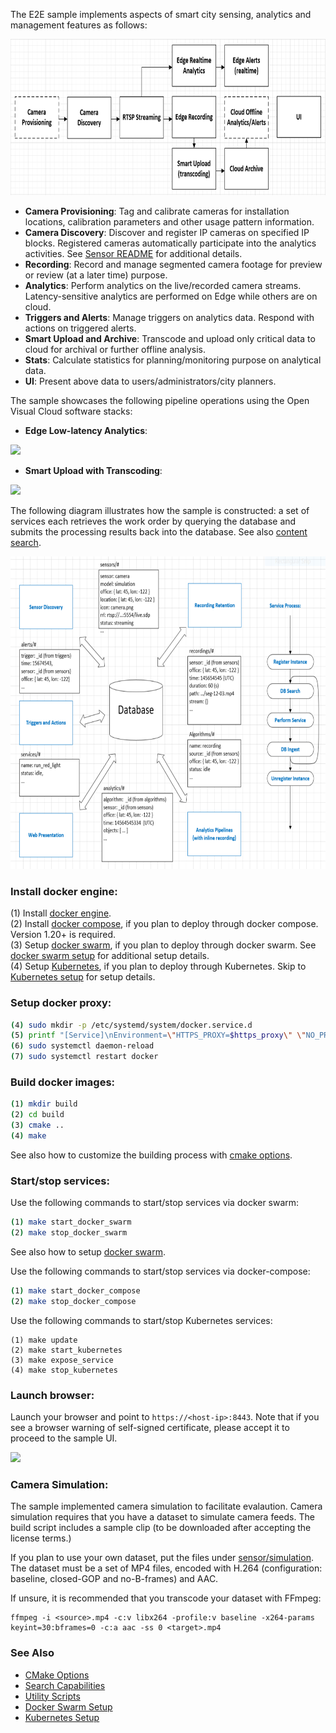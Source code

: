The E2E sample implements aspects of smart city sensing, analytics and management features as follows:   

<IMG src="doc/scope.png" height="250px">

- **Camera Provisioning**: Tag and calibrate cameras for installation locations, calibration parameters and other usage pattern information.   
- **Camera Discovery**: Discover and register IP cameras on specified IP blocks. Registered cameras automatically participate into the analytics activities. See [Sensor README](sensor/README.md) for additional details.    
- **Recording**: Record and manage segmented camera footage for preview or review (at a later time) purpose.     
- **Analytics**: Perform analytics on the live/recorded camera streams. Latency-sensitive analytics are performed on Edge while others are on cloud.     
- **Triggers and Alerts**: Manage triggers on analytics data. Respond with actions on triggered alerts.   
- **Smart Upload and Archive**: Transcode and upload only critical data to cloud for archival or further offline analysis.    
- **Stats**: Calculate statistics for planning/monitoring purpose on analytical data.    
- **UI**: Present above data to users/administrators/city planners.     

The sample showcases the following pipeline operations using the Open Visual Cloud software stacks:      
- **Edge Low-latency Analytics**:   

<IMG src="doc/edge-analytics-arch.png" height="200px">

- **Smart Upload with Transcoding**:

<IMG src="doc/smart-upload-arch.png" height="180px">

The following diagram illustrates how the sample is constructed: a set of services each retrieves the work order by querying the database and submits the processing results back into the database. See also [content search](doc/search.md).          

<IMG src="doc/data-centric-design.png" height="500px">

### Install docker engine:        

(1) Install [docker engine](https://docs.docker.com/install).     
(2) Install [docker compose](https://docs.docker.com/compose/install), if you plan to deploy through docker compose. Version 1.20+ is required.    
(3) Setup [docker swarm](https://docs.docker.com/engine/swarm), if you plan to deploy through docker swarm. See [docker swarm setup](deployment/docker-swarm/README.md) for additional setup details.  
(4) Setup [Kubernetes](https://kubernetes.io/docs/setup), if you plan to deploy through Kubernetes. Skip to [Kubernetes setup](deployment/kubernetes/README.md) for setup details.     

### Setup docker proxy:

```bash
(4) sudo mkdir -p /etc/systemd/system/docker.service.d       
(5) printf "[Service]\nEnvironment=\"HTTPS_PROXY=$https_proxy\" \"NO_PROXY=$no_proxy\"\n" | sudo tee /etc/systemd/system/docker.service.d/proxy.conf       
(6) sudo systemctl daemon-reload          
(7) sudo systemctl restart docker     
```

### Build docker images: 

```bash
(1) mkdir build    
(2) cd build     
(3) cmake ..    
(4) make     
```
See also how to customize the building process with [cmake options](doc/cmake.md).    

### Start/stop services:

Use the following commands to start/stop services via docker swarm:    
```bash
(1) make start_docker_swarm      
(2) make stop_docker_swarm      
```
See also how to setup [docker swarm](deployment/docker-swarm/README.md).    

Use the following commands to start/stop services via docker-compose:        
```bash
(1) make start_docker_compose      
(2) make stop_docker_compose      
```

Use the following commands to start/stop Kubernetes services:
```
(1) make update
(2) make start_kubernetes
(3) make expose_service
(4) make stop_kubernetes
```

### Launch browser:

Launch your browser and point to `https://<host-ip>:8443`. Note that if you see a browser warning of self-signed certificate, please accept it to proceed to the sample UI.    

<IMG src="doc/screenshot.gif" height="270px"></IMG>    
  
### Camera Simulation:

The sample implemented camera simulation to facilitate evalaution. Camera simulation requires that you have a dataset to simulate camera feeds. The build script includes a sample clip (to be downloaded after accepting the license terms.)    

If you plan to use your own dataset, put the files under [sensor/simulation](sensor/simulation). The dataset must be a set of MP4 files, encoded with H.264 (configuration: baseline, closed-GOP and no-B-frames) and AAC.    

If unsure, it is recommended that you transcode your dataset with FFmpeg:   

```
ffmpeg -i <source>.mp4 -c:v libx264 -profile:v baseline -x264-params keyint=30:bframes=0 -c:a aac -ss 0 <target>.mp4
```

### See Also

- [CMake Options](doc/cmake.md)          
- [Search Capabilities](doc/search.md)       
- [Utility Scripts](doc/script.md)       
- [Docker Swarm Setup](deployment/docker-swarm/README.md)      
- [Kubernetes Setup](deployment/kubernetes/README.md)
